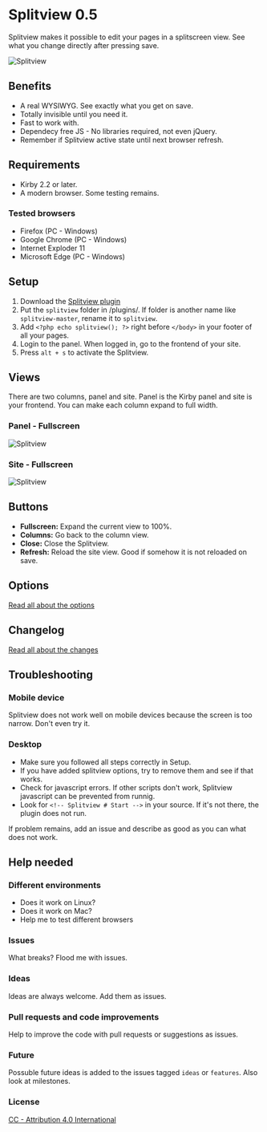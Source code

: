 # Splitview 0.5

Splitview makes it possible to edit your pages in a splitscreen view. See what you change directly after pressing save.

![Splitview](assets/images/dist/screenshot-1.png)

## Benefits

- A real WYSIWYG. See exactly what you get on save.
- Totally invisible until you need it.
- Fast to work with.
- Dependecy free JS - No libraries required, not even jQuery.
- Remember if Splitview active state until next browser refresh.

## Requirements

- Kirby 2.2 or later.
- A modern browser. Some testing remains.

### Tested browsers

- Firefox (PC - Windows)
- Google Chrome (PC - Windows)
- Internet Exploder 11
- Microsoft Edge (PC - Windows)

## Setup

1. Download the [Splitview plugin](https://github.com/jenstornell/splitview/archive/master.zip)
1. Put the `splitview` folder in /plugins/. If folder is another name like `splitview-master`, rename it to `splitview`.
2. Add `<?php echo splitview(); ?>` right before `</body>` in your footer of all your pages.
3. Login to the panel. When logged in, go to the frontend of your site.
4. Press `alt + s` to activate the Splitview.

## Views

There are two columns, panel and site. Panel is the Kirby panel and site is your frontend. You can make each column expand to full width.

### Panel - Fullscreen

![Splitview](assets/images/dist/screenshot-2.png)

### Site - Fullscreen

![Splitview](assets/images/dist/screenshot-3.png)

## Buttons

- **Fullscreen:** Expand the current view to 100%.
- **Columns:** Go back to the column view.
- **Close:** Close the Splitview.
- **Refresh:** Reload the site view. Good if somehow it is not reloaded on save.

## Options

[Read all about the options](OPTIONS.md)

## Changelog

[Read all about the changes](CHANGELOG.md)

## Troubleshooting

### Mobile device

Splitview does not work well on mobile devices because the screen is too narrow. Don't even try it.

### Desktop

- Make sure you followed all steps correctly in Setup.
- If you have added splitview options, try to remove them and see if that works.
- Check for javascript errors. If other scripts don't work, Splitview javascript can be prevented from runnig.
- Look for `<!-- Splitview # Start -->` in your source. If it's not there, the plugin does not run.

If problem remains, add an issue and describe as good as you can what does not work.

## Help needed

### Different environments

- Does it work on Linux?
- Does it work on Mac?
- Help me to test different browsers

### Issues

What breaks? Flood me with issues.

### Ideas

Ideas are always welcome. Add them as issues.

### Pull requests and code improvements

Help to improve the code with pull requests or suggestions as issues.

### Future

Possuble future ideas is added to the issues tagged `ideas` or `features`. Also look at milestones.

### License

[CC - Attribution 4.0 International](http://creativecommons.org/licenses/by/4.0/)